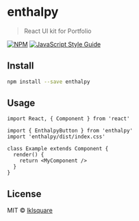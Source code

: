 # enthalpy

> React UI kit for Portfolio

[![NPM](https://img.shields.io/npm/v/enthalpy.svg)](https://www.npmjs.com/package/enthalpy) [![JavaScript Style Guide](https://img.shields.io/badge/code_style-standard-brightgreen.svg)](https://standardjs.com)

## Install

```bash
npm install --save enthalpy
```

## Usage

```tsx
import React, { Component } from 'react'

import { EnthalpyButton } from 'enthalpy'
import 'enthalpy/dist/index.css'

class Example extends Component {
  render() {
    return <MyComponent />
  }
}
```

## License

MIT © [lklsquare](https://github.com/lklsquare)
